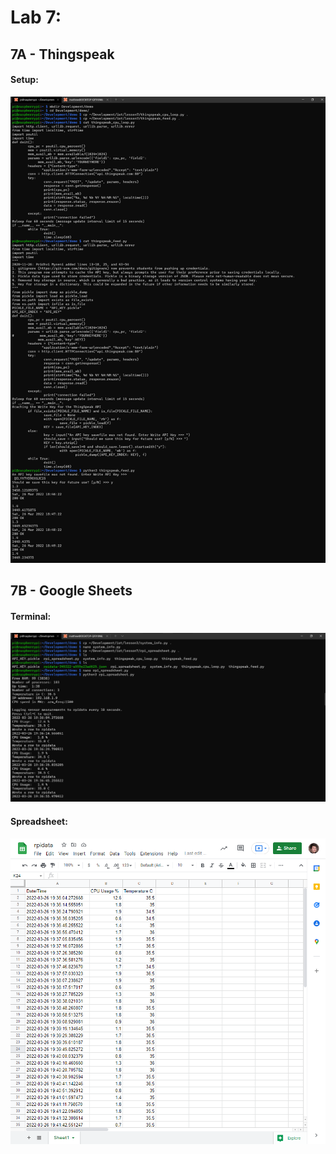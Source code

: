 # Lab 7:  
## 7A - Thingspeak 
#### Setup:  
<kbd>
  <img src="/Lab_7/assets/Lab_7a_1.png">
</kbd>  

## 7B - Google Sheets 
#### Terminal:  
<kbd>
  <img src="/Lab_7/assets/Lab_7b_1.png">
</kbd>  

#### Spreadsheet:  
<kbd>
  <img src="/Lab_7/assets/Lab_7b_2.png">
</kbd> 
